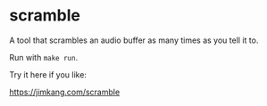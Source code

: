 # scramble

A tool that scrambles an audio buffer as many times as you tell it to.

Run with `make run`.

Try it here if you like:

https://jimkang.com/scramble
